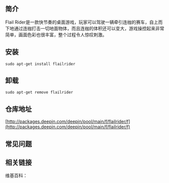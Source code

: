 ## 简介

Flail Rider是一款快节奏的桌面游戏，玩家可以驾驶一辆牵引连枷的赛车，自上而下地通过连枷打击一切地面物体，而且连枷的体积还可以变大，游戏操控起来非常简单，画面色彩也很丰富，整个过程令人惊叹刺激。 

## 安装

`sudo apt-get install flailrider`

## 卸载

`sudo apt-get remove flailrider`

## 仓库地址

[http://packages.deepin.com/deepin/pool/main/f/flailrider/f](http://packages.deepin.com/deepin/pool/main/f/flailrider/f)


## 常见问题


## 相关链接

维基百科：